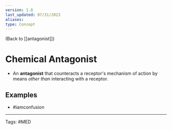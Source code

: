 ```yaml
---
version: 1.0
last_updated: 07/31/2023
aliases: 
type: Concept
---
```


(Back to [[antagonist]])

# Chemical Antagonist

- An **antagonist** that counteracts a receptor's mechanism of action by means _other than_ interacting with a receptor.

## Examples
- #iamconfusion

---
Tags: #MED